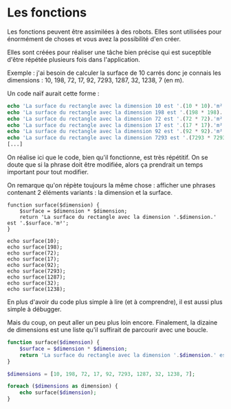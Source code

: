 # Les fonctions

Les fonctions peuvent être assimilées à des robots. Elles sont utilisées pour énormément de choses et vous avez la possibilité d'en créer.

Elles sont créées pour réaliser une tâche bien précise qui est suceptible d'être répétée plusieurs fois dans l'application.

Exemple : j'ai besoin de calculer la surface de 10 carrés donc je connais les dimensions : 10, 198, 72, 17, 92, 7293, 1287, 32, 1238, 7 (en m).

Un code naïf aurait cette forme :

```php
echo 'La surface du rectangle avec la dimension 10 est '.(10 * 10).'m²';
echo 'La surface du rectangle avec la dimension 198 est '.(198 * 198).'m²';
echo 'La surface du rectangle avec la dimension 72 est '.(72 * 72).'m²';
echo 'La surface du rectangle avec la dimension 17 est '.(17 * 17).'m²';
echo 'La surface du rectangle avec la dimension 92 est '.(92 * 92).'m²';
echo 'La surface du rectangle avec la dimension 7293 est '.(7293 * 7293).'m²';
[...]
```
On réalise ici que le code, bien qu'il fonctionne, est très répétitif. On se doute que si la phrase doit être modifiée, alors ça prendrait un temps important pour tout modifier.

On remarque qu'on répète toujours la même chose : afficher une phrases contenant 2 éléments variants : la dimension et la surface.

```
function surface($dimension) {
    $surface = $dimension * $dimension;
    return 'La surface du rectangle avec la dimension '.$dimension.' est '.$surface.'m²';
}

echo surface(10);
echo surface(198);
echo surface(72);
echo surface(17);
echo surface(92);
echo surface(7293);
echo surface(1287);
echo surface(32);
echo surface(1238);
```

En plus d'avoir du code plus simple à lire (et à comprendre), il est aussi plus simple à débugger.

Mais du coup, on peut aller un peu plus loin encore. Finalement, la dizaine de dimensions est une liste qu'il suffirait de parcourir avec une boucle.

```php
function surface($dimension) {
    $surface = $dimension * $dimension;
    return 'La surface du rectangle avec la dimension '.$dimension.' est '.$surface.'m²';
}

$dimensions = [10, 198, 72, 17, 92, 7293, 1287, 32, 1238, 7];

foreach ($dimensions as dimension) {
    echo surface($dimension);
}
```

